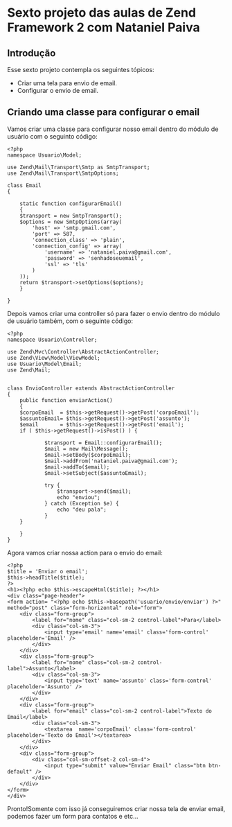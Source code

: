 Sexto projeto das aulas de Zend Framework 2 com Nataniel Paiva
=======================

Introdução
------------

Esse sexto projeto contempla os seguintes tópicos:

* Criar uma tela para envio de email.
* Configurar o envio de email.



Criando uma classe para configurar o email
--------------------------------------------

Vamos criar uma classe para configurar nosso email dentro do módulo de usuário com o seguinto código:

	<?php
	namespace Usuario\Model;

	use Zend\Mail\Transport\Smtp as SmtpTransport;
	use Zend\Mail\Transport\SmtpOptions;

	class Email
	{

	    static function configurarEmail()
	    {
		$transport = new SmtpTransport();
		$options = new SmtpOptions(array(
		    'host' => 'smtp.gmail.com',
		    'port' => 587,
		    'connection_class' => 'plain',
		    'connection_config' => array(
		        'username' => 'nataniel.paiva@gmail.com',
		        'password' => 'senhadoseuemail',
		        'ssl' => 'tls'
		    )
		));
		return $transport->setOptions($options);
	    }

	}

Depois vamos criar uma controller só para fazer o envio dentro do módulo de usuário também, com o seguinte código:

	<?php
	namespace Usuario\Controller;

	use Zend\Mvc\Controller\AbstractActionController;
	use Zend\View\Model\ViewModel;
	use Usuario\Model\Email;
	use Zend\Mail;


	class EnvioController extends AbstractActionController
	{
	    public function enviarAction()
	    {
		$corpoEmail  = $this->getRequest()->getPost('corpoEmail');
		$assuntoEmail= $this->getRequest()->getPost('assunto');
		$email       = $this->getRequest()->getPost('email');
		if ( $this->getRequest()->isPost() ) {
		    
		        $transport = Email::configurarEmail();
		        $mail = new Mail\Message();
		        $mail->setBody($corpoEmail);
		        $mail->addFrom('nataniel.paiva@gmail.com');
		        $mail->addTo($email);
		        $mail->setSubject($assuntoEmail);
		        
		        try {
		        	$transport->send($mail);
		        	echo "enviou";
		        } catch (Exception $e) {
		        	echo "deu pala";
		        }
		}
		
	    }
	}


Agora vamos criar nossa action para o envio do email:

	<?php
	$title = 'Enviar o email';
	$this->headTitle($title);
	?>
	<h1><?php echo $this->escapeHtml($title); ?></h1>
	<div class="page-header">
	<form action= "<?php echo $this->basepath('usuario/envio/enviar') ?>" method="post" class="form-horizontal" role="form">
	    <div class="form-group">
	    	<label for="nome" class="col-sm-2 control-label">Para</label>
	    	<div class="col-sm-3">
	    		<input type='email' name='email' class='form-control' placeholder='Email' /> 
	    	</div>
	    </div>
	    <div class="form-group">
	    	<label for="nome" class="col-sm-2 control-label">Assunto</label>
	    	<div class="col-sm-3">
	    		<input type='text' name='assunto' class='form-control' placeholder='Assunto' /> 
	    	</div>
	    </div>
	    <div class="form-group">
	    	<label for="email" class="col-sm-2 control-label">Texto do Email</label>
	    	<div class="col-sm-3">
	    		<textarea  name='corpoEmail' class='form-control' placeholder='Texto do Email'></textarea> 
	    	</div>
	    </div>
	    <div class="form-group">
	    	<div class="col-sm-offset-2 col-sm-4">
	    		<input type="submit" value="Enviar Email" class="btn btn-default" />
	    	</div>
	    </div>
	</form>
	</div>

Pronto!Somente com isso já conseguiremos criar nossa tela de enviar email, podemos fazer um form para contatos e etc...






